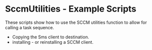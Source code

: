 # SccmUtilities - Example Scripts

These scripts show how to use the SCCM utilities function to allow for calling a task sequence. 
- Copying the Sms client to destination. 
- installing - or reinstalling a SCCM client.

